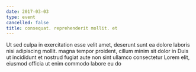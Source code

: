 ```yaml
---
date: 2017-03-03
type: event
cancelled: false
title: consequat. reprehenderit mollit. et
---
```

Ut sed culpa in exercitation esse velit amet, deserunt sunt ea dolore laboris nisi adipiscing mollit. magna tempor proident, cillum minim sit dolor in Duis ut incididunt et nostrud fugiat aute non sint ullamco consectetur Lorem elit, eiusmod officia ut enim commodo labore eu do